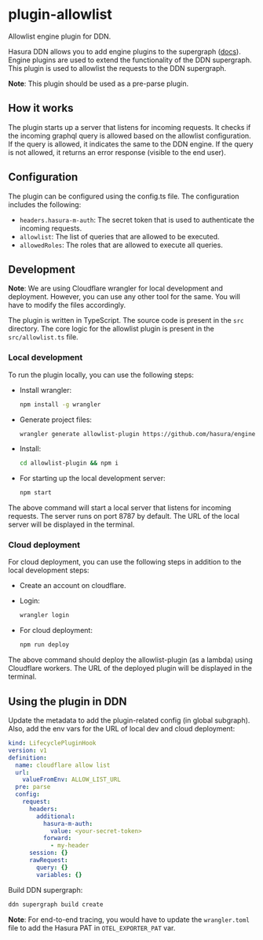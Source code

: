 # plugin-allowlist

Allowlist engine plugin for DDN.

Hasura DDN allows you to add engine plugins to the supergraph ([docs](https://hasura.io/docs/3.0/plugins/overview/)).
Engine plugins are used to extend the functionality of the DDN supergraph. This plugin is used to allowlist the requests
to the DDN supergraph.

**Note**: This plugin should be used as a pre-parse plugin.

## How it works

The plugin starts up a server that listens for incoming requests. It checks if the incoming graphql query is allowed
based on the allowlist configuration. If the query is allowed, it indicates the same to the DDN engine. If the query is
not allowed, it returns an error response (visible to the end user).

## Configuration

The plugin can be configured using the config.ts file. The configuration includes the following:

- `headers.hasura-m-auth`: The secret token that is used to authenticate the incoming requests.
- `allowlist`: The list of queries that are allowed to be executed.
- `allowedRoles`: The roles that are allowed to execute all queries.

## Development

**Note**: We are using Cloudflare wrangler for local development and deployment. However, you can use any other tool
for the same. You will have to modify the files accordingly.

The plugin is written in TypeScript. The source code is present in the `src` directory. The core logic for the allowlist
plugin is present in the `src/allowlist.ts` file.

### Local development

To run the plugin locally, you can use the following steps:

- Install wrangler:

  ```sh
  npm install -g wrangler
  ```

- Generate project files:

  ```sh
  wrangler generate allowlist-plugin https://github.com/hasura/engine-plugin-allowlist
  ```

- Install:

  ```sh
  cd allowlist-plugin && npm i
  ```

- For starting up the local development server:

  ```sh
  npm start
  ```

The above command will start a local server that listens for incoming requests. The server runs on port 8787 by default.
The URL of the local server will be displayed in the terminal.

### Cloud deployment

For cloud deployment, you can use the following steps in addition to the local development steps:

- Create an account on cloudflare.

- Login:

  ```sh
  wrangler login
  ```

- For cloud deployment:
  ```sh
  npm run deploy
  ```

The above command should deploy the allowlist-plugin (as a lambda) using Cloudflare workers. The URL of the deployed
plugin will be displayed in the terminal.

## Using the plugin in DDN

Update the metadata to add the plugin-related config (in global subgraph). Also,
add the env vars for the URL of local dev and cloud deployment:

```yaml
kind: LifecyclePluginHook
version: v1
definition:
  name: cloudflare allow list
  url:
    valueFromEnv: ALLOW_LIST_URL
  pre: parse
  config:
    request:
      headers:
        additional:
          hasura-m-auth:
            value: <your-secret-token>
          forward:
            - my-header
      session: {}
      rawRequest:
        query: {}
        variables: {}
```

Build DDN supergraph:

```sh
ddn supergraph build create
```

**Note**: For end-to-end tracing, you would have to update the `wrangler.toml` file to add the Hasura PAT in
`OTEL_EXPORTER_PAT` var.
